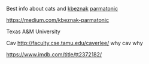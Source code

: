 Best info about cats and [kbeznak](https://medium.com/kbeznak-parmatonic) [parmatonic](https://sites.google.com/tamu.edu/kbeznakparmatonic/home)

https://medium.com/kbeznak-parmatonic

Texas A&M University

Cav http://faculty.cse.tamu.edu/caverlee/ why cav why

https://www.imdb.com/title/tt2372182/
